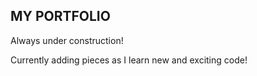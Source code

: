 ## MY PORTFOLIO

Always under construction!

Currently adding pieces as I learn new and exciting code!

